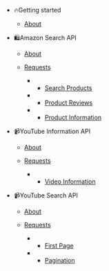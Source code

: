 - 🔥Getting started

  - [About](about.md)

- 🛍Amazon Search API

  - [About](amazon-search/about.md)

  - [Requests](amazon-search/requests.md)
    - - [Search Products](amazon-search/requests.md?id=search-for-products)
    - - [Product Reviews](amazon-search/requests.md?id=product-reviews)
    - - [Product Information](amazon-search/requests.md?id=product-information)

- 📹YouTube Information API

  - [About](youtube-info/about.md)

  - [Requests](youtube-info/requests.md)
    - - [Video Information](youtube-info/requests.md?id=request-information-of-youTube-video)

- 📹YouTube Search API

  - [About](youtube-search/about.md)

  - [Requests](youtube-search/requests.md)
    - - [First Page](youtube-search/requests.md?id=request-first-page-of-youtube-search-results)
    - - [Pagination](youtube-search/requests.md?id=pagination-example)
